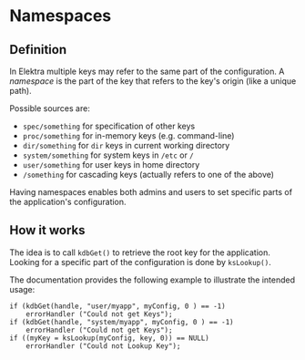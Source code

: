 # Namespaces #

## Definition ##

In Elektra multiple keys may refer to the same part of the configuration.
A _namespace_ is the part of the key that refers to the key's origin (like a unique path).

Possible sources are: 

- ```spec/something``` for specification of other keys
- ```proc/something``` for in-memory keys (e.g. command-line)
- ```dir/something``` for ```dir``` keys in current working directory
- ```system/something``` for system keys in ```/etc``` or ```/```
- ```user/something``` for user keys in home directory
- ```/something``` for cascading keys (actually refers to one of the above)

Having namespaces enables both admins and users to set specific parts of the application's configuration.

## How it works ##

The idea is to call ```kdbGet()``` to retrieve the root key for the application.
Looking for a specific part of the configuration is done by ```ksLookup()```.

The documentation provides the following example to illustrate the intended usage:

	if (kdbGet(handle, "user/myapp", myConfig, 0 ) == -1)
		errorHandler ("Could not get Keys");
	if (kdbGet(handle, "system/myapp", myConfig, 0 ) == -1)
		errorHandler ("Could not get Keys");
	if ((myKey = ksLookup(myConfig, key, 0)) == NULL)
		errorHandler ("Could not Lookup Key");


